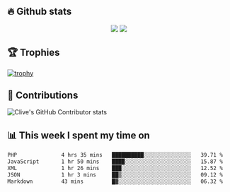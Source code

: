 ## &#128293; Github stats

<!-- GitHub Readme Streak Stats - https://github.com/DenverCoder1/github-readme-streak-stats -->
<p align="center">

<picture>
  <source 
    srcset="https://github-readme-stats.vercel.app/api?username=clivewalkden&count_private=true&show_icons=true&theme=darcula"
    media="(prefers-color-scheme: dark)"
  />
  <source
    srcset="https://github-readme-stats.vercel.app/api?username=clivewalkden&count_private=true&show_icons=true&theme=calm"
    media="(prefers-color-scheme: light), (prefers-color-scheme: no-preference)"
  />
  <img src="https://github-readme-stats.vercel.app/api?username=clivewalkden&count_private=true&show_icons=true&theme=darcula" />
</picture>

<a href="https://git.io/streak-stats" target="_blank">
  <img src="http://github-readme-streak-stats.herokuapp.com?user=clivewalkden&theme=darcula&date_format=j%20M%5B%20Y%5D" />
</a>

</p>

## &#127942; Trophies
[![trophy](https://github-profile-trophy.vercel.app/?username=clivewalkden&theme=onedark)](https://github.com/clivewalkden/github-profile-trophy)

## &#129309; Contributions
![Clive's GitHub Contributor stats](https://github-contributor-stats.vercel.app/api?username=clivewalkden)

## &#128202; This week I spent my time on
<!--START_SECTION:waka-->

```txt
PHP              4 hrs 35 mins   ██████████░░░░░░░░░░░░░░░   39.71 %
JavaScript       1 hr 50 mins    ████░░░░░░░░░░░░░░░░░░░░░   15.87 %
XML              1 hr 26 mins    ███░░░░░░░░░░░░░░░░░░░░░░   12.52 %
JSON             1 hr 3 mins     ██▒░░░░░░░░░░░░░░░░░░░░░░   09.12 %
Markdown         43 mins         █▓░░░░░░░░░░░░░░░░░░░░░░░   06.32 %
```

<!--END_SECTION:waka-->
